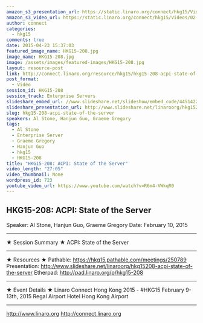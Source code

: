 ```yaml
---
amazon_s3_presentation_url: https://static.linaro.org/connect/hkg15/Videos/02-10-Tuesday/HKG15-208.pdf
amazon_s3_video_url: https://static.linaro.org/connect/hkg15/Videos/02-10-Tuesday/HKG15-208%20ACPI%20State%20of%20the%20Server.mp4
author: connect
categories:
  - hkg15
comments: true
date: 2015-04-23 15:37:03
featured_image_name: HKG15-208.jpg
image_name: HKG15-208.jpg
image: /assets/images/featured-images/HKG15-208.jpg
layout: resource-post
link: http://connect.linaro.org/resource/hkg15/hkg15-208-acpi-state-of-the-server/
post_format:
  - Video
session_id: HKG15-208
session_track: Enterprise Servers
slideshare_embed_url: //www.slideshare.net/slideshow/embed_code/44514221
slideshare_presentation_url: http://www.slideshare.net/linaroorg/hkg15208-acpi-state-of-the-server
slug: hkg15-208-acpi-state-of-the-server
speakers: Al Stone, Hanjun Guo, Graeme Gregory
tags:
  - Al Stone
  - Enterprise Server
  - Graeme Gregory
  - Hanjun Guo
  - hkg15
  - HKG15-208
title: "HKG15-208: ACPI: State of the Server"
video_length: "27:05"
video_thumbnail: None
wordpress_id: 723
youtube_video_url: https://www.youtube.com/watch?v=R6m4-VWkqR0
---
```


## HKG15-208: ACPI: State of the Server

Speaker: Al Stone, Hanjun Guo, Graeme Gregory
Date: February 10, 2015

---

★ Session Summary ★
ACPI: State of the Server

---

★ Resources ★
Pathable: https://hkg15.pathable.com/meetings/250789
Presentation: http://www.slideshare.net/linaroorg/hkg15208-acpi-state-of-the-server
Etherpad: http://pad.linaro.org/p/hkg15-208

---

★ Event Details ★
Linaro Connect Hong Kong 2015 - #HKG15
February 9-13th, 2015
Regal Airport Hotel Hong Kong Airport

---

http://www.linaro.org
http://connect.linaro.org
